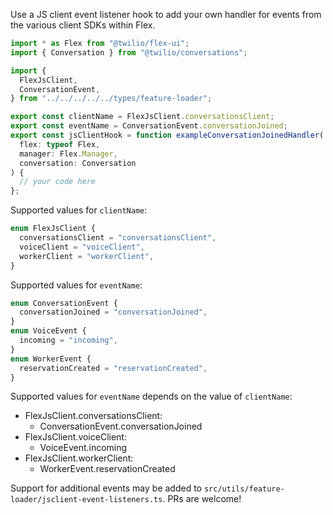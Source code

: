 Use a JS client event listener hook to add your own handler for events from the various client SDKs within Flex.

```ts
import * as Flex from "@twilio/flex-ui";
import { Conversation } from "@twilio/conversations";

import {
  FlexJsClient,
  ConversationEvent,
} from "../../../../../types/feature-loader";

export const clientName = FlexJsClient.conversationsClient;
export const eventName = ConversationEvent.conversationJoined;
export const jsClientHook = function exampleConversationJoinedHandler(
  flex: typeof Flex,
  manager: Flex.Manager,
  conversation: Conversation
) {
  // your code here
};
```

Supported values for `clientName`:

```ts
enum FlexJsClient {
  conversationsClient = "conversationsClient",
  voiceClient = "voiceClient",
  workerClient = "workerClient",
}
```

Supported values for `eventName`:

```ts
enum ConversationEvent {
  conversationJoined = "conversationJoined",
}
enum VoiceEvent {
  incoming = "incoming",
}
enum WorkerEvent {
  reservationCreated = "reservationCreated",
}
```

Supported values for `eventName` depends on the value of `clientName`:

- FlexJsClient.conversationsClient:
  - ConversationEvent.conversationJoined
- FlexJsClient.voiceClient:
  - VoiceEvent.incoming
- FlexJsClient.workerClient:
  - WorkerEvent.reservationCreated

Support for additional events may be added to `src/utils/feature-loader/jsclient-event-listeners.ts`. PRs are welcome!